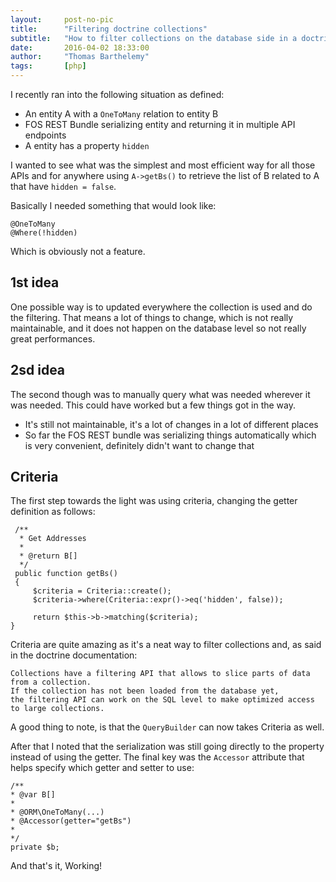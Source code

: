 ```yaml
---
layout:     post-no-pic
title:      "Filtering doctrine collections"
subtitle:   "How to filter collections on the database side in a doctrine entity"
date:       2016-04-02 18:33:00
author:     "Thomas Barthelemy"
tags:       [php]
---
```


I recently ran into the following situation as defined:

 - An entity A with a `OneToMany` relation to entity B
 - FOS REST Bundle serializing entity and returning it in multiple API endpoints
 - A entity has a property `hidden`

I wanted to see what was the simplest and most efficient way for all those APIs
and for anywhere using `A->getBs()` to retrieve the list of B related to A
that have `hidden = false`.

Basically I needed something that would look like:

    @OneToMany
    @Where(!hidden)

Which is obviously not a feature.

1st idea
-------

One possible way is to updated everywhere the collection is used and do the filtering.
That means a lot of things to change, which is not really maintainable, and it
does not happen on the database level so not really great performances.

2sd idea
-------

The second though was to manually query what was needed wherever it was needed.
This could have worked but a few things got in the way.

 - It's still not maintainable, it's a lot of changes in a lot of different places
 - So far the FOS REST bundle was serializing things automatically which is very convenient, definitely didn't want to change that

 Criteria
 -------

 The first step towards the light was using criteria, changing the getter definition as follows:

     /**
      * Get Addresses
      *
      * @return B[]
      */
     public function getBs()
     {
         $criteria = Criteria::create();
         $criteria->where(Criteria::expr()->eq('hidden', false));

         return $this->b->matching($criteria);
    }

Criteria are quite amazing as it's a neat way to filter collections and, as said in the doctrine documentation:

    Collections have a filtering API that allows to slice parts of data from a collection.
    If the collection has not been loaded from the database yet,
    the filtering API can work on the SQL level to make optimized access to large collections.

A good thing to note, is that the `QueryBuilder` can now takes Criteria as well.

After that I noted that the serialization was still going directly to the property instead of using the getter.
The final key was the `Accessor` attribute that helps specify which getter and setter to use:

    /**
    * @var B[]
    *
    * @ORM\OneToMany(...)
    * @Accessor(getter="getBs")
    *
    */
    private $b;

And that's it, Working!
